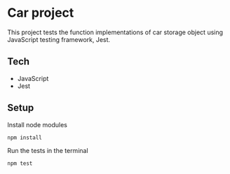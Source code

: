 # Car project

This project tests the function implementations of car storage object using JavaScript testing framework, Jest.

## Tech

- JavaScript
- Jest

## Setup

Install node modules

```js
npm install
```

Run the tests in the terminal

```js
npm test
```

